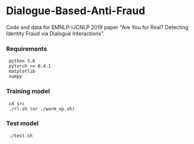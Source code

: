 # Dialogue-Based-Anti-Fraud
Code and data for EMNLP-IJCNLP 2019 paper "Are You for Real? Detecting Identity Fraud via Dialogue Interactions".

### Requirements
     python 3.6
     pytorch >= 0.4.1
     matplotlib
     numpy

### Training model
     cd src
     ./rl.sh (or ./warm_up.sh)

### Test model
     ./test.sh
